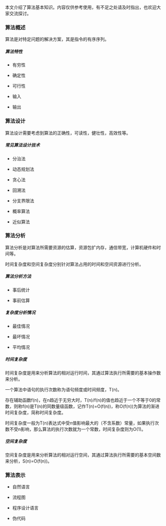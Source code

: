 本文介绍了算法基本知识。内容仅供参考使用，有不足之处请及时指出，也欢迎大家交流探讨。

### 算法概述

算法是对特定问题的解决方案，其是指令的有序序列。

##### 算法特性

* 有穷性

* 确定性

* 可行性

* 输入

* 输出

### 算法设计

算法设计需要考虑到算法的正确性，可读性，健壮性，高效性等。

##### 常见算法设计技术

* 分治法

* 动态规划法

* 贪心法

* 回溯法

* 分支界限法

* 概率算法

* 近似算法

### 算法分析

算法分析是对算法所需要资源的估算，资源包扩内存，通信带宽，计算机硬件和时间等。

时间复杂度和空间复杂度分别针对算法占用的时间和空间资源进行分析。

##### 算法分析方法

* 事后统计

* 事前估算

##### 复杂度分析情况

* 最佳情况

* 最坏情况

* 平均情况

##### 时间复杂度

时间复杂度是用来分析算法的相对运行时间，其通过算法执行所需要的基本操作数来分析。

一个算法中语句的执行次数称为语句频度或时间频度，T(n)。

存在辅助函数f(n)，在n趋近于无穷大时，T(n)/f(n)的值也趋近于一个不等于0的常数，则称f(n)是T(n)的同数量级函数，记作T(n)=O(f(n))，称O(f(n))为算法的渐进时间复杂度，简称时间复杂度。

时间复杂度一般为T(n)表达式中受n值影响最大的（不含系数）常量，如果执行次数不受n影响，那么算法的执行次数就为一个常数，时间复杂度则为O(1)。

##### 空间复杂度

空间复杂度是用来分析算法的相对运行空间，其通过算法执行所需要的基本空间数来分析，S(n)=O(f(n))。

### 算法表示

* 自然语言

* 流程图

* 程序设计语言

* 伪代码